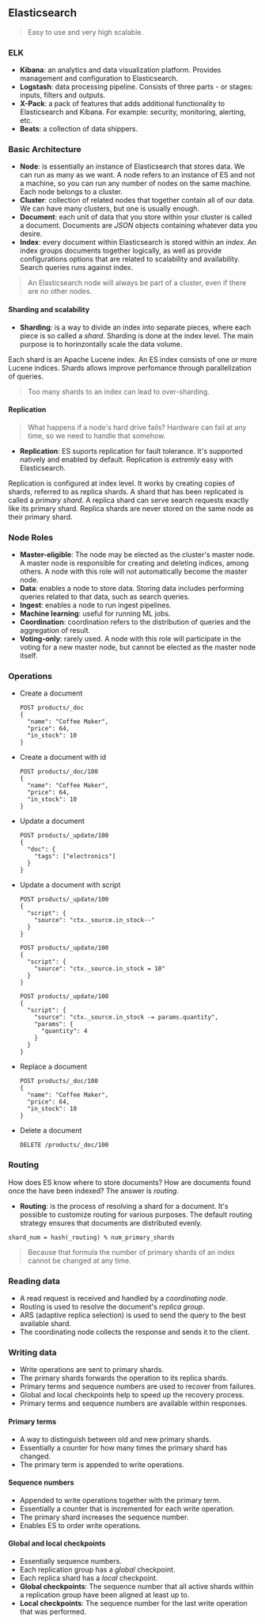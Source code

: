 ## Elasticsearch

> Easy to use and very high scalable.

### ELK

- **Kibana**: an analytics and data visualization platform. Provides management and configuration to Elasticsearch.
- **Logstash**: data processing pipeline. Consists of three parts - or stages: inputs, filters and outputs.
- **X-Pack**: a pack of features that adds additional functionality to Elasticsearch and Kibana. For example: security, monitoring, alerting, etc.
- **Beats**: a collection of data shippers.

### Basic Architecture

- **Node**: is essentially an instance of Elasticsearch that stores data. We can run as many as we want. A node refers to an instance of ES and not a machine, so you can run any number of nodes on the same machine. Each node belongs to a cluster.
- **Cluster**: collection of related nodes that together contain all of our data. We can have many clusters, but one is usually enough.
- **Document**: each unit of data that you store within your cluster is called a document. Documents are *JSON* objects containing whatever data you desire.
- **Index**: every document within Elasticsearch is stored within an *index*. An index groups documents together logically, as well as provide configurations options that are related to scalability and availability. Search queries runs against index.

> An Elasticsearch node will always be part of a cluster, even if there are no other nodes.


#### Sharding and scalability

 - **Sharding**: is a way to divide an index into separate pieces, where each piece is so called a *shard*. Sharding is done at the index level. The main purpose is to horinzontally scale the data volume.

Each shard is an Apache Lucene index. An ES index consists of one or more Lucene indices. Shards allows improve perfomance through parallelization of queries.

> Too many shards to an index can lead to over-sharding.


#### Replication

> What happens if a node's hard drive fails? Hardware can fail at any time, so we need to handle that somehow.

- **Replication**: ES suports replication for fault tolerance. It's supported natively and enabled by default. Replication is *extremly* easy with Elasticsearch.

Replication is configured at index level. It works by creating copies of shards, referred to as replica shards. A shard that has been replicated is called a *primary shard*. A replica shard can serve search requests exactly like its primary shard. Replica shards are never stored on the same node as their primary shard.

### Node Roles

- **Master-eligible**: The node may be elected as the cluster's master node. A master node is responsible for creating and deleting indices, among others. A node with this role will not automatically become the master node.
- **Data**: enables a node to store data. Storing data includes performing queries related to that data, such as search queries.
- **Ingest**: enables a node to run ingest pipelines.
- **Machine learning**: useful for running ML jobs.
- **Coordination**: coordination refers to the distribution of queries and the aggregation of result.
- **Voting-only**: rarely used. A node with this role will participate in the voting for a new master node, but cannot be elected as the master node itself.

### Operations

  - Create a document
     ```
     POST products/_doc
     {
       "name": "Coffee Maker",
       "price": 64,
       "in_stock": 10
     }
     ```
  - Create a document with id
     ```
     POST products/_doc/100
     {
       "name": "Coffee Maker",
       "price": 64,
       "in_stock": 10
     }
     ```
  - Update a document
     ```
     POST products/_update/100
     {
       "doc": {
         "tags": ["electronics"]
       }
     }
     ```
  - Update a document with script
     ```
     POST products/_update/100
     {
       "script": {
         "source": "ctx._source.in_stock--"
       }
     }
     
     POST products/_update/100
     {
       "script": {
         "source": "ctx._source.in_stock = 10"
       }
     }
     
     POST products/_update/100
     {
       "script": {
         "source": "ctx._source.in_stock -= params.quantity",
         "params": {
           "quantity": 4
         }
       }
     }
     ```
  - Replace a document
     ```
     POST products/_doc/100
     {
       "name": "Coffee Maker",
       "price": 64,
       "in_stock": 10
     }
     ```
  - Delete a document
     ```
     DELETE /products/_doc/100
     ```

### Routing

How does ES know where to store documents? How are documents found once the have been indexed? The answer is *routing*.

- **Routing**: is the process of resolving a shard for a document. It's possible to customize routing for various purposes. The default routing strategy ensures that documents are distributed evenly.

```
shard_num = hash(_routing) % num_primary_shards
```
> Because that formula the number of primary shards of an index cannot be changed at any time.

### Reading data

- A read request is received and handled by a *coordinating node*.
- Routing is used to resolve the document's *replica group*.
- ARS (adaptive replica selection) is used to send the query to the best available shard.
- The coordinating node collects the response and sends it to the client.

### Writing data

- Write operations are sent to primary shards.
- The primary shards forwards the operation to its replica shards.
- Primary terms and sequence numbers are used to recover from failures.
- Global and local checkpoints help to speed up the recovery process.
- Primary terms and sequence numbers are available within responses.

#### Primary terms
- A way to distinguish between old and new primary shards.
- Essentially a counter for how many times the primary shard has changed.
- The primary term is appended to write operations.

#### Sequence numbers
- Appended to write operations together with the primary term.
- Essentially a counter that is incremented for each write operation.
- The primary shard increases the sequence number.
- Enables ES to order write operations.

#### Global and local checkpoints
- Essentially sequence numbers.
- Each replication group has a *global* checkpoint.
- Each replica shard has a *local* checkpoint.
- **Global checkpoints**: The sequence number that all active shards within a replication group have been aligned at least up to.
- **Local checkpoints**: The sequence number for the last write operation that was performed.
